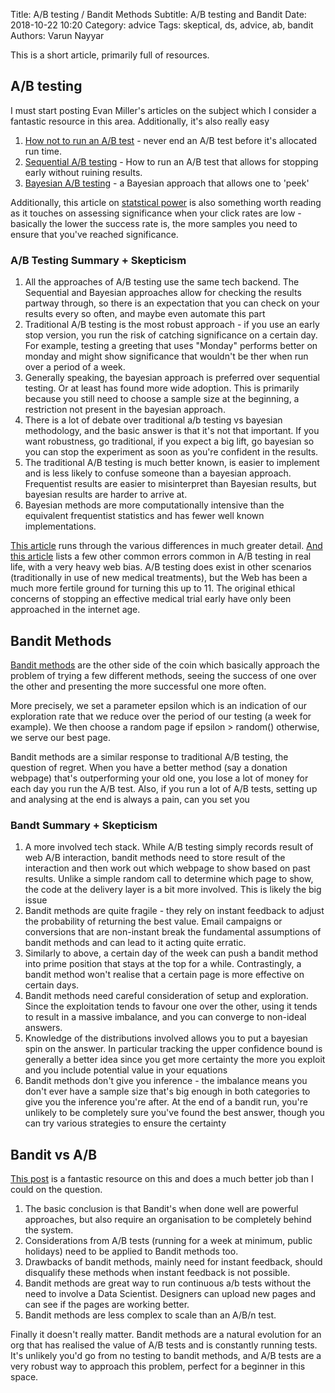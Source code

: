Title: A/B testing / Bandit Methods
Subtitle: A/B testing and Bandit
Date: 2018-10-22 10:20
Category: advice
Tags: skeptical, ds, advice, ab, bandit
Authors: Varun Nayyar

This is a short article, primarily full of resources.

## A/B testing

I must start posting Evan Miller's articles on the subject which I consider a fantastic resource in this area. Additionally, it's also really easy 

1. [How not to run an A/B test](https://www.evanmiller.org/how-not-to-run-an-ab-test.html) - never end an A/B test before it's allocated run time.
2. [Sequential A/B testing](https://www.evanmiller.org/sequential-ab-testing.html) - How to run an A/B test that allows for stopping early without ruining results. 
3. [Bayesian A/B testing](https://www.evanmiller.org/bayesian-ab-testing.html) - a Bayesian approach that allows one to 'peek'

Additionally, this article on [statstical power](https://www.evanmiller.org/the-low-base-rate-problem.html) is also something worth reading as it touches on assessing significance when your click rates are low - basically the lower the success rate is, the more samples you need to ensure that you've reached significance.

### A/B Testing Summary + Skepticism

1. All the approaches of A/B testing use the same tech backend. The Sequential and Bayesian approaches allow for checking the results partway through, so there is an expectation that you can check on your results every so often, and maybe even automate this part
2. Traditional A/B testing is the most robust approach - if you use an early stop version, you run the risk of catching significance on a certain day. For example, testing a greeting that uses "Monday" performs better on monday and might show significance that wouldn't be ther when run over a period of a week.
3. Generally speaking, the bayesian approach is preferred over sequential testing. Or at least has found more wide adoption. This is primarily because you still need to choose a sample size at the beginning, a restriction not present in the bayesian approach.
4. There is a lot of debate over traditional a/b testing vs bayesian methodology, and the basic answer is that it's not that important. If you want robustness, go traditional, if you expect a big lift, go bayesian so you can stop the experiment as soon as you're confident in the results.
5. The traditional A/B testing is much better known, is easier to implement and is less likely to confuse someone than a bayesian approach. Frequentist results are easier to misinterpret than Bayesian results, but bayesian results are harder to arrive at.
6. Bayesian methods are more computationally intensive than the equivalent frequentist statistics and has fewer well known implementations. 

[This article](https://conversionxl.com/blog/bayesian-frequentist-ab-testing/) runs through the various differences in much greater detail.
[And this article](https://conversionxl.com/blog/12-ab-split-testing-mistakes-i-see-businesses-make-all-the-time/) lists a few other common errors common in A/B testing in real life, with a very heavy web bias. 
A/B testing does exist in other scenarios (traditionally in use of new medical treatments), but the Web has been a much more fertile ground for turning this up to 11. The original ethical concerns of stopping an effective medical trial early have only been approached in the internet age.

## Bandit Methods

[Bandit methods](https://lilianweng.github.io/lil-log/2018/01/23/the-multi-armed-bandit-problem-and-its-solutions.html) are the other side of the coin which basically approach the problem of trying a few different methods, seeing the success of one over the other and presenting the more successful one more often. 

More precisely, we set a parameter epsilon which is an indication of our exploration rate that we reduce over the period of our testing (a week for example). We then choose a random page if epsilon > random() otherwise, we serve our best page. 

Bandit methods are a similar response to traditional A/B testing, the question of regret. When you have a better method (say a donation webpage) that's outperforming your old one, you lose a lot of money for each day you run the A/B test. Also, if you run a lot of A/B tests, setting up and analysing at the end is always a pain, can you set you

### Bandt Summary + Skepticism

1. A more involved tech stack. While A/B testing simply records result of web A/B interaction, bandit methods need to store result of the interaction and then work out which webpage to show based on past results. Unlike a simple random call to determine which page to show, the code at the delivery layer is a bit more involved. This is likely the big issue
2. Bandit methods are quite fragile - they rely on instant feedback to adjust the probability of returning the best value. Email campaigns or conversions that are non-instant break the fundamental assumptions of bandit methods and can lead to it acting quite erratic.
3. Similarly to above, a certain day of the week can push a bandit method into prime position that stays at the top for a while. Contrastingly, a bandit method won't realise that a certain page is more effective on certain days. 
4. Bandit methods need careful consideration of setup and exploration. Since the exploitation tends to favour one over the other, using it tends to result in a massive imbalance, and you can converge to non-ideal answers.
5. Knowledge of the distributions involved allows you to put a bayesian spin on the answer. In particular tracking the upper confidence bound is generally a better idea since you get more certainty the more you exploit and you include potential value in your equations
6. Bandit methods don't give you inference - the imbalance means you don't ever have a sample size that's big enough in both categories to give you the inference you're after. At the end of a bandit run, you're unlikely to be completely sure you've found the best answer, though you can try various strategies to ensure the certainty

## Bandit vs A/B

[This post](https://conversionxl.com/blog/bandit-tests/) is a fantastic resource on this and does a much better job than I could on the question.

1. The basic conclusion is that Bandit's when done well are powerful approaches, but also require an organisation to be completely behind the system. 
2. Considerations from A/B tests (running for a week at minimum, public holidays) need to be applied to Bandit methods too.
3. Drawbacks of bandit methods, mainly need for instant feedback, should disqualify these methods when instant feedback is not possible.
3. Bandit methods are great way to run continuous a/b tests without the need to involve a Data Scientist. Designers can upload new pages and can see if the pages are working better.
4. Bandit methods are less complex to scale than an A/B/n test.

Finally it doesn't really matter. Bandit methods are a natural evolution for an org that has realised the value of A/B tests and is constantly running tests. It's unlikely you'd go from no testing to bandit methods, and A/B tests are a very robust way to approach this problem, perfect for a beginner in this space.